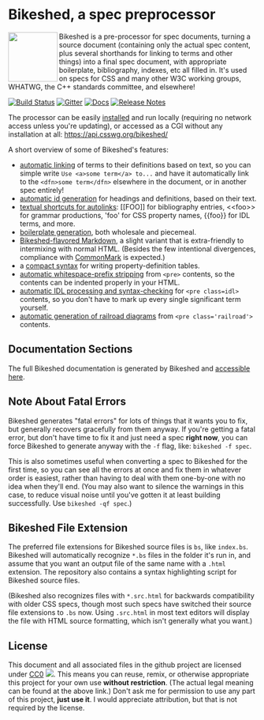 Bikeshed, a spec preprocessor
=============================

<img src="https://rawgit.com/tabatkins/bikeshed/master/docs/images/icon.svg" width=100 height=100 align=left>

Bikeshed is a pre-processor for spec documents,
turning a source document
(containing only the actual spec content, plus several shorthands for linking to terms and other things)
into a final spec document,
with appropriate boilerplate, bibliography, indexes, etc all filled in.
It's used on specs for CSS and many other W3C working groups,
WHATWG,
the C++ standards committee,
and elsewhere!

[![Build Status](https://travis-ci.org/tabatkins/bikeshed.svg?branch=master)](https://travis-ci.org/tabatkins/bikeshed)
[![Gitter](https://img.shields.io/badge/Gitter-Join%20Chat%20↣-blue.svg)](https://gitter.im/tabatkins/bikeshed?utm_source=badge&utm_medium=badge&utm_campaign=pr-badge)
[![Docs](https://img.shields.io/badge/docs-available-orange.svg)](https://tabatkins.github.io/bikeshed)
[![Release Notes](https://img.shields.io/badge/release-notes-purple.svg)](https://github.com/tabatkins/bikeshed/issues/1773)

The processor can be easily [installed](https://tabatkins.github.io/bikeshed/#installing) and run locally (requiring no
network access unless you're updating), or accessed as a CGI without any installation at all: <https://api.csswg.org/bikeshed/>

A short overview of some of Bikeshed's features:

* [automatic linking](https://tabatkins.github.io/bikeshed/#autolinking) of terms to their definitions based on text, so you can simple write `Use <a>some term</a> to...` and have it automatically link to the `<dfn>some term</dfn>` elsewhere in the document, or in another spec entirely!
* [automatic id generation](https://tabatkins.github.io/bikeshed/#id-gen) for headings and definitions, based on their text.
* [textual shortcuts for autolinks](https://tabatkins.github.io/bikeshed/#autolink-shortcuts): [[FOO]] for bibliography entries, &lt;&lt;foo>> for grammar productions, 'foo' for CSS property names, {{foo}} for IDL terms, and more.
* [boilerplate generation](https://tabatkins.github.io/bikeshed/#boilerplate), both wholesale and piecemeal.
* [Bikeshed-flavored Markdown](https://tabatkins.github.io/bikeshed/#markdown), a slight variant that is extra-friendly to intermixing with normal HTML. (Besides the few intentional divergences, compliance with [CommonMark](http://commonmark.org) is expected.)
* a [compact syntax](https://tabatkins.github.io/bikeshed/#table-expansion) for writing property-definition tables.
* [automatic whitespace-prefix stripping](https://tabatkins.github.io/bikeshed/#pre-whitespace-stripping) from `<pre>` contents, so the contents can be indented properly in your HTML.
* [automatic IDL processing and syntax-checking](https://tabatkins.github.io/bikeshed/#idl) for `<pre class=idl>` contents, so you don't have to mark up every single significant term yourself.
* [automatic generation of railroad diagrams](https://tabatkins.github.io/bikeshed/#railroad) from `<pre class='railroad'>` contents.

Documentation Sections
----------------------

The full Bikeshed documentation is generated by Bikeshed and [accessible here](https://tabatkins.github.io/bikeshed/).

Note About Fatal Errors
-----------------------

Bikeshed generates "fatal errors" for lots of things that it wants you to fix,
but generally recovers gracefully from them anyway.
If you're getting a fatal error,
but don't have time to fix it and just need a spec **right now**,
you can force Bikeshed to generate anyway with the `-f` flag, like: `bikeshed -f spec`.

This is also sometimes useful when converting a spec to Bikeshed for the first time,
so you can see all the errors at once and fix them in whatever order is easiest,
rather than having to deal with them one-by-one with no idea when they'll end.
(You may also want to silence the warnings in this case,
to reduce visual noise until you've gotten it at least building successfully.
Use `bikeshed -qf spec`.)

Bikeshed File Extension
-----------------------

The preferred file extensions for Bikeshed source files is `bs`, like `index.bs`.
Bikeshed will automatically recognize `*.bs` files in the folder it's run in,
and assume that you want an output file of the same name with a `.html` extension.
The repository also contains a syntax highlighting script for Bikeshed source files.

(Bikeshed also recognizes files with `*.src.html` for backwards compatibility with older CSS specs,
though most such specs have switched their source file extensions to `.bs` now.
Using `.src.html` in most text editors will display the file with HTML source formatting,
which isn't generally what you want.)

License
-------

This document and all associated files in the github project are licensed under [CC0](http://creativecommons.org/publicdomain/zero/1.0/) ![](http://licensebuttons.net/p/zero/1.0/80x15.png).
This means you can reuse, remix, or otherwise appropriate this project for your own use **without restriction**.
(The actual legal meaning can be found at the above link.)
Don't ask me for permission to use any part of this project, **just use it**.
I would appreciate attribution, but that is not required by the license.
